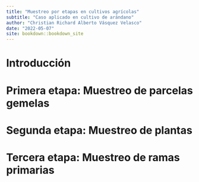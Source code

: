 ```yaml
--- 
title: "Muestreo por etapas en cultivos agrícolas"
subtitle: "Caso aplicado en cultivo de arándano"
author: "Christian Richard Alberto Vásquez Velasco"
date: "2022-05-07"
site: bookdown::bookdown_site
---
```


# Introducción




<!--chapter:end:index.Rmd-->

# Primera etapa: Muestreo de parcelas gemelas


<!--chapter:end:02-primera-etapa.Rmd-->

# Segunda etapa: Muestreo de plantas

<!--chapter:end:03-segunda-etapa.Rmd-->

# Tercera etapa: Muestreo de ramas primarias

<!--chapter:end:04-tercera-etapa.Rmd-->

